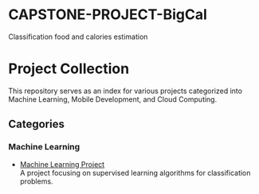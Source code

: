 # CAPSTONE-PROJECT-BigCal
Classification food and calories estimation

# Project Collection

This repository serves as an index for various projects categorized into Machine Learning, Mobile Development, and Cloud Computing.

## Categories

### Machine Learning
  - [Machine Learning Project]()  
    A project focusing on supervised learning algorithms for classification problems.
